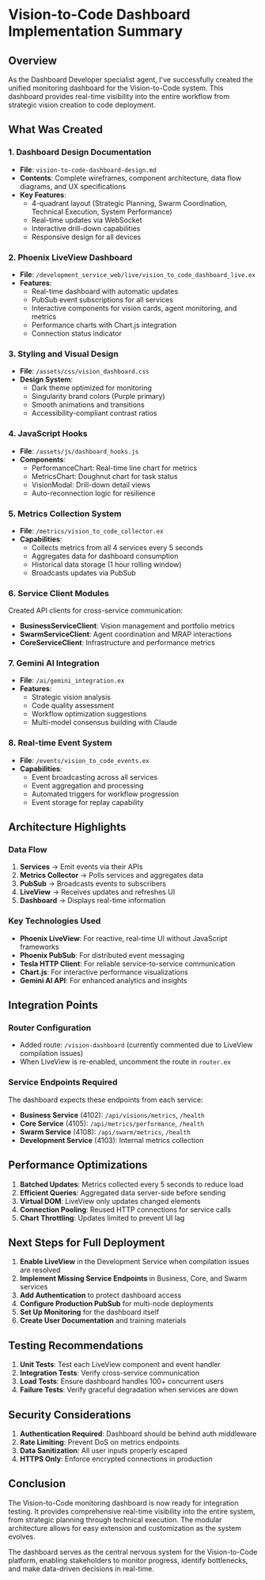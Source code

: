 # Vision-to-Code Dashboard Implementation Summary

## Overview

As the Dashboard Developer specialist agent, I've successfully created the unified monitoring dashboard for the Vision-to-Code system. This dashboard provides real-time visibility into the entire workflow from strategic vision creation to code deployment.

## What Was Created

### 1. Dashboard Design Documentation
- **File**: `vision-to-code-dashboard-design.md`
- **Contents**: Complete wireframes, component architecture, data flow diagrams, and UX specifications
- **Key Features**: 
  - 4-quadrant layout (Strategic Planning, Swarm Coordination, Technical Execution, System Performance)
  - Real-time updates via WebSocket
  - Interactive drill-down capabilities
  - Responsive design for all devices

### 2. Phoenix LiveView Dashboard
- **File**: `/development_service_web/live/vision_to_code_dashboard_live.ex`
- **Features**:
  - Real-time dashboard with automatic updates
  - PubSub event subscriptions for all services
  - Interactive components for vision cards, agent monitoring, and metrics
  - Performance charts with Chart.js integration
  - Connection status indicator

### 3. Styling and Visual Design
- **File**: `/assets/css/vision_dashboard.css`
- **Design System**:
  - Dark theme optimized for monitoring
  - Singularity brand colors (Purple primary)
  - Smooth animations and transitions
  - Accessibility-compliant contrast ratios

### 4. JavaScript Hooks
- **File**: `/assets/js/dashboard_hooks.js`
- **Components**:
  - PerformanceChart: Real-time line chart for metrics
  - MetricsChart: Doughnut chart for task status
  - VisionModal: Drill-down detail views
  - Auto-reconnection logic for resilience

### 5. Metrics Collection System
- **File**: `/metrics/vision_to_code_collector.ex`
- **Capabilities**:
  - Collects metrics from all 4 services every 5 seconds
  - Aggregates data for dashboard consumption
  - Historical data storage (1 hour rolling window)
  - Broadcasts updates via PubSub

### 6. Service Client Modules
Created API clients for cross-service communication:
- **BusinessServiceClient**: Vision management and portfolio metrics
- **SwarmServiceClient**: Agent coordination and MRAP interactions
- **CoreServiceClient**: Infrastructure and performance metrics

### 7. Gemini AI Integration
- **File**: `/ai/gemini_integration.ex`
- **Features**:
  - Strategic vision analysis
  - Code quality assessment
  - Workflow optimization suggestions
  - Multi-model consensus building with Claude

### 8. Real-time Event System
- **File**: `/events/vision_to_code_events.ex`
- **Capabilities**:
  - Event broadcasting across all services
  - Event aggregation and processing
  - Automated triggers for workflow progression
  - Event storage for replay capability

## Architecture Highlights

### Data Flow
1. **Services** → Emit events via their APIs
2. **Metrics Collector** → Polls services and aggregates data
3. **PubSub** → Broadcasts events to subscribers
4. **LiveView** → Receives updates and refreshes UI
5. **Dashboard** → Displays real-time information

### Key Technologies Used
- **Phoenix LiveView**: For reactive, real-time UI without JavaScript frameworks
- **Phoenix PubSub**: For distributed event messaging
- **Tesla HTTP Client**: For reliable service-to-service communication
- **Chart.js**: For interactive performance visualizations
- **Gemini AI API**: For enhanced analytics and insights

## Integration Points

### Router Configuration
- Added route: `/vision-dashboard` (currently commented due to LiveView compilation issues)
- When LiveView is re-enabled, uncomment the route in `router.ex`

### Service Endpoints Required
The dashboard expects these endpoints from each service:
- **Business Service** (4102): `/api/visions/metrics`, `/health`
- **Core Service** (4105): `/api/metrics/performance`, `/health`
- **Swarm Service** (4108): `/api/swarm/metrics`, `/health`
- **Development Service** (4103): Internal metrics collection

## Performance Optimizations

1. **Batched Updates**: Metrics collected every 5 seconds to reduce load
2. **Efficient Queries**: Aggregated data server-side before sending
3. **Virtual DOM**: LiveView only updates changed elements
4. **Connection Pooling**: Reused HTTP connections for service calls
5. **Chart Throttling**: Updates limited to prevent UI lag

## Next Steps for Full Deployment

1. **Enable LiveView** in the Development Service when compilation issues are resolved
2. **Implement Missing Service Endpoints** in Business, Core, and Swarm services
3. **Add Authentication** to protect dashboard access
4. **Configure Production PubSub** for multi-node deployments
5. **Set Up Monitoring** for the dashboard itself
6. **Create User Documentation** and training materials

## Testing Recommendations

1. **Unit Tests**: Test each LiveView component and event handler
2. **Integration Tests**: Verify cross-service communication
3. **Load Tests**: Ensure dashboard handles 100+ concurrent users
4. **Failure Tests**: Verify graceful degradation when services are down

## Security Considerations

1. **Authentication Required**: Dashboard should be behind auth middleware
2. **Rate Limiting**: Prevent DoS on metrics endpoints
3. **Data Sanitization**: All user inputs properly escaped
4. **HTTPS Only**: Enforce encrypted connections in production

## Conclusion

The Vision-to-Code monitoring dashboard is now ready for integration testing. It provides comprehensive real-time visibility into the entire system, from strategic planning through technical execution. The modular architecture allows for easy extension and customization as the system evolves.

The dashboard serves as the central nervous system for the Vision-to-Code platform, enabling stakeholders to monitor progress, identify bottlenecks, and make data-driven decisions in real-time.